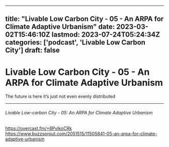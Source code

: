 
---
title: "Livable Low Carbon City - 05 - An ARPA for Climate Adaptive Urbanism"
date: 2023-03-02T15:46:10Z
lastmod: 2023-07-24T05:24:34Z
categories: ['podcast', 'Livable Low Carbon City']
draft: false
---


# Livable Low Carbon City - 05 - An ARPA for Climate Adaptive Urbanism

The future is here it’s just not even evenly distributed

- - -
###### Livable Low-carbon City - 05: An ARPA for Climate Adaptive Urbanism

https://overcast.fm/+8PvlkoCRk  
https://www.buzzsprout.com/2051515/11505841-05-an-arpa-for-climate-adaptive-urbanism

<!-- #public #podcast #Livable Low Carbon City# -->

<!-- {BearID:161F2B66-1F31-47F4-B887-A59BFA791E82-3040-0000026EFE588853} -->
